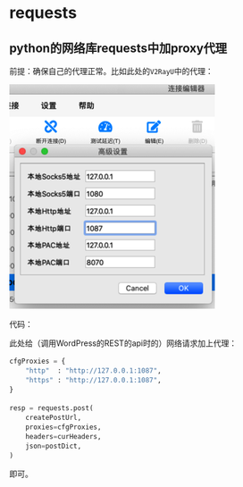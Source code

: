 # requests

## python的网络库requests中加proxy代理

前提：确保自己的代理正常。比如此处的`V2RayU`中的代理：

![v2rayu_proxy](../../../assets/img/v2rayu_proxy.png)

代码：

此处给（调用WordPress的REST的api时的）网络请求加上代理：

```python
cfgProxies = {
    "http"  : "http://127.0.0.1:1087",
    "https" : "http://127.0.0.1:1087",
}

resp = requests.post(
    createPostUrl,
    proxies=cfgProxies,
    headers=curHeaders,
    json=postDict,
)
```

即可。
